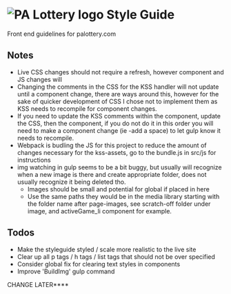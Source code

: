 # ![PA Lottery logo](https://dev.v8.palottery.state.pa.us/App_Themes/PALotteryAll/images/logo.png) Style Guide

Front end guidelines for palottery.com

## Notes
- Live CSS changes should not require a refresh, however component and JS changes will
- Changing the comments in the CSS for the KSS handler will not update until a component change, there are ways around this, however for the sake of quicker development of CSS I chose not to implement them as KSS needs to recompile for component changes.
- If you need to update the KSS comments within the component, update the CSS, then the component, if you do not do it in this order you will need to make a component change (ie -add a space) to let gulp know it needs to recompile.
- Webpack is budling the JS for this project to reduce the amount of changes necessary for the kss-assets, go to the bundle.js in src/js for instructions
- img watching in gulp seems to be a bit buggy, but usually will recognize when a new image is there and create appropriate folder, does not usually recognize it being deleted tho. 
    - Images should be small and potential for global if placed in here
    - Use the same paths they would be in the media library starting with the folder name after page-images, see scratch-off folder under image, and activeGame_li component for example.

## Todos
- Make the styleguide styled / scale more realistic to the live site
- Clear up all p tags / h tags / list tags that should not be over specified
- Consider global fix for clearing text styles in components
- Improve 'BuildImg' gulp command

CHANGE LATER****